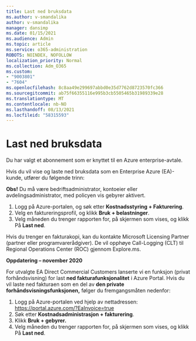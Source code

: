 ```yaml
---
title: Last ned bruksdata
ms.author: v-smandalika
author: v-smandalika
manager: dansimp
ms.date: 01/15/2021
ms.audience: Admin
ms.topic: article
ms.service: o365-administration
ROBOTS: NOINDEX, NOFOLLOW
localization_priority: Normal
ms.collection: Adm_O365
ms.custom:
- "9003801"
- "7604"
ms.openlocfilehash: 8c8aa49e299697abbd0e35d7762d8723570fc366
ms.sourcegitcommit: ab75f66355116e995b3cb5505465b31989339e28
ms.translationtype: MT
ms.contentlocale: nb-NO
ms.lasthandoff: 08/13/2021
ms.locfileid: "58315593"
---
```

# <a name="download-usage-data"></a>Last ned bruksdata

Du har valgt et abonnement som er knyttet til en Azure enterprise-avtale.

Hvis du vil vise og laste ned bruksdata som en Enterprise Azure (EA)-kunde, utfører du følgende trinn:

**Obs!** Du må være bedriftsadministrator, kontoeier eller avdelingsadministrator, med policyen vis gebyrer aktivert. 

1. Logg på Azure-portalen, og søk etter **Kostnadsstyring + Fakturering**.
2. Velg en faktureringsprofil, og klikk **Bruk + belastninger**.
3. Velg måneden du trenger rapporten for, på skjermen som vises, og klikk På **Last ned**.

Hvis du trenger en fakturakopi, kan du kontakte Microsoft Licensing Partner (partner eller programvarerådgiver). De vil opphøye Call-Logging (CLT) til Regional Operations Center (ROC) gjennom Explore.ms.

**Oppdatering – november 2020**

For utvalgte EA Direct Commercial Customers lanserte vi en funksjon (privat forhåndsvisning) for last **ned fakturafunksjonalitet** i Azure Portal. Hvis du vil laste ned fakturaen som en del av **den private forhåndsvisningsfunksjonen,** følger du fremgangsmåten nedenfor:

1. Logg på Azure-portalen ved hjelp av nettadressen: https://portal.azure.com/?EaInvoice=true 
2. Søk etter **Kostnadsadministrasjon + fakturering**. 
3. Klikk **Bruk + gebyrer.** 
4. Velg måneden du trenger rapporten for, på skjermen som vises, og klikk På **Last ned**.
